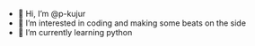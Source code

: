 - 👋 Hi, I’m @p-kujur
- 👀 I’m interested in coding and making some beats on the side
- 🌱 I’m currently learning python

<!---
p-kujur/p-kujur is a ✨ special ✨ repository because its `README.md` (this file) appears on your GitHub profile.
You can click the Preview link to take a look at your changes.
--->
